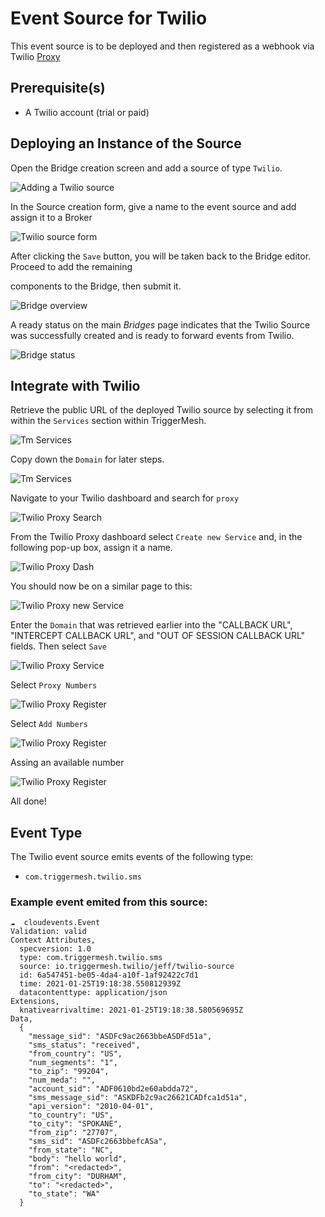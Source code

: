# Event Source for Twilio
This event source is to be deployed and then registered as a webhook via Twilio [Proxy][proxy]

## Prerequisite(s)

- A Twilio account (trial or paid)

## Deploying an Instance of the Source

Open the Bridge creation screen and add a source of type `Twilio`.

![Adding a Twilio source](https://github.com/triggermesh/docs/blob/twiliosource/docs/../assets/images/twilio-source/create-bridge-1.png)

In the Source creation form, give a name to the event source and add assign it to a Broker

![Twilio source form](https://github.com/triggermesh/docs/blob/twiliosource/docs/../assets/images/twilio-source/create-bridge-2.png)

After clicking the `Save` button, you will be taken back to the Bridge editor. Proceed to add the remaining

components to the Bridge, then submit it.

![Bridge overview](https://github.com/triggermesh/docs/blob/twiliosource/docs/../assets/images/twilio-source/create-bridge-3.png)

A ready status on the main _Bridges_ page indicates that the Twilio Source was successfully created and is ready to forward events from Twilio.

![Bridge status](../../assets/images/bridge-status-green.png)

## Integrate with Twilio

Retrieve the public URL of the deployed Twilio source by selecting it from within the `Services` section within TriggerMesh.

![Tm Services](https://github.com/triggermesh/docs/blob/twiliosource/docs/../assets/images/twilio-source/integrate-4.png)

Copy down the `Domain` for later steps.

![Tm Services](https://github.com/triggermesh/docs/blob/twiliosource/docs/../assets/images/twilio-source/integrate-5.png)

Navigate to your Twilio dashboard and search for `proxy`

![Twilio Proxy Search](https://github.com/triggermesh/docs/blob/twiliosource/docs/../assets/images/twilio-source/integrate-1.png)

From the Twilio Proxy dashboard select `Create new Service` and, in the following pop-up box, assign it a name.

![Twilio Proxy Dash](https://github.com/triggermesh/docs/blob/twiliosource/docs/../assets/images/twilio-source/integrate-2.png)

You should now be on a similar page to this:

![Twilio Proxy new Service](https://github.com/triggermesh/docs/blob/twiliosource/docs/../assets/images/twilio-source/integrate-3.png)

Enter the `Domain` that was retrieved earlier into the  "CALLBACK URL", "INTERCEPT CALLBACK URL", and "OUT OF SESSION CALLBACK URL" fields. Then
select `Save`

![Twilio Proxy Service](https://github.com/triggermesh/docs/blob/twiliosource/docs/../assets/images/twilio-source/integrate-6.png)

Select `Proxy Numbers`

![Twilio Proxy Register](https://github.com/triggermesh/docs/blob/twiliosource/docs/../assets/images/twilio-source/integrate-7.png)

Select `Add Numbers`

![Twilio Proxy Register](https://github.com/triggermesh/docs/blob/twiliosource/docs/../assets/images/twilio-source/integrate-8.png)

Assing an available number

![Twilio Proxy Register](https://github.com/triggermesh/docs/blob/twiliosource/docs/../assets/images/twilio-source/integrate-9.png)

All done!

## Event Type

The Twilio event source emits events of the following type:

- `com.triggermesh.twilio.sms`

### Example event emited from this source:

```
☁️  cloudevents.Event
Validation: valid
Context Attributes,
  specversion: 1.0
  type: com.triggermesh.twilio.sms
  source: io.triggermesh.twilio/jeff/twilio-source
  id: 6a547451-be05-4da4-a10f-1af92422c7d1
  time: 2021-01-25T19:18:38.550812939Z
  datacontenttype: application/json
Extensions,
  knativearrivaltime: 2021-01-25T19:18:38.580569695Z
Data,
  {
    "message_sid": "ASDFc9ac2663bbeASDFd51a",
    "sms_status": "received",
    "from_country": "US",
    "num_segments": "1",
    "to_zip": "99204",
    "num_meda": "",
    "account_sid": "ADF0610bd2e60abdda72",
    "sms_message_sid": "ASKDFb2c9ac26621CADfca1d51a",
    "api_version": "2010-04-01",
    "to_country": "US",
    "to_city": "SPOKANE",
    "from_zip": "27707",
    "sms_sid": "ASDFc2663bbefcASa",
    "from_state": "NC",
    "body": "hello world",
    "from": "<redacted>",
    "from_city": "DURHAM",
    "to": "<redacted>",
    "to_state": "WA"
  }
```


[tm-secret]: ../guides/secrets.md

[proxy]: https://www.twilio.com/docs/proxy
